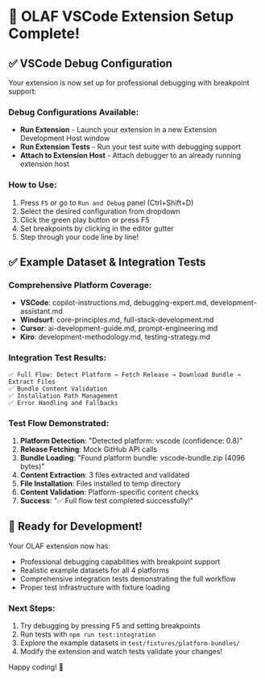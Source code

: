 # 🎉 OLAF VSCode Extension Setup Complete!

## ✅ VSCode Debug Configuration

Your extension is now set up for professional debugging with breakpoint support:

### Debug Configurations Available:
- **Run Extension** - Launch your extension in a new Extension Development Host window
- **Run Extension Tests** - Run your test suite with debugging support
- **Attach to Extension Host** - Attach debugger to an already running extension host

### How to Use:
1. Press `F5` or go to `Run and Debug` panel (Ctrl+Shift+D)
2. Select the desired configuration from dropdown
3. Click the green play button or press F5
4. Set breakpoints by clicking in the editor gutter
5. Step through your code line by line!

## ✅ Example Dataset & Integration Tests

### Comprehensive Platform Coverage:
- **VSCode**: copilot-instructions.md, debugging-expert.md, development-assistant.md
- **Windsurf**: core-principles.md, full-stack-development.md 
- **Cursor**: ai-development-guide.md, prompt-engineering.md
- **Kiro**: development-methodology.md, testing-strategy.md

### Integration Test Results:
```
✅ Full Flow: Detect Platform → Fetch Release → Download Bundle → Extract Files
✅ Bundle Content Validation
✅ Installation Path Management  
✅ Error Handling and Fallbacks
```

### Test Flow Demonstrated:
1. **Platform Detection**: "Detected platform: vscode (confidence: 0.8)"
2. **Release Fetching**: Mock GitHub API calls
3. **Bundle Loading**: "Found platform bundle: vscode-bundle.zip (4096 bytes)"
4. **Content Extraction**: 3 files extracted and validated
5. **File Installation**: Files installed to temp directory
6. **Content Validation**: Platform-specific content checks
7. **Success**: "✅ Full flow test completed successfully!"

## 🚀 Ready for Development!

Your OLAF extension now has:
- Professional debugging capabilities with breakpoint support
- Realistic example datasets for all 4 platforms
- Comprehensive integration tests demonstrating the full workflow
- Proper test infrastructure with fixture loading

### Next Steps:
1. Try debugging by pressing F5 and setting breakpoints
2. Run tests with `npm run test:integration`
3. Explore the example datasets in `test/fixtures/platform-bundles/`
4. Modify the extension and watch tests validate your changes!

Happy coding! 🎯
